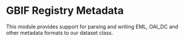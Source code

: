 # GBIF Registry Metadata

This module provides support for parsing and writing EML, OAI_DC and other metadata formats to our dataset class.
